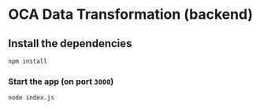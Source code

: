 # OCA Data Transformation (backend)

## Install the dependencies

```bash
npm install
```

### Start the app (on port `3000`)

```bash
node index.js
```
